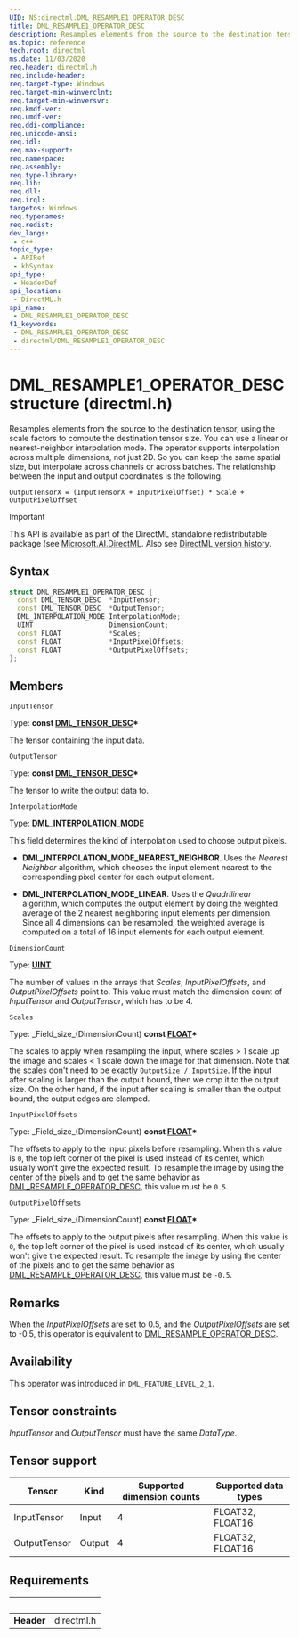 ```yaml
---
UID: NS:directml.DML_RESAMPLE1_OPERATOR_DESC
title: DML_RESAMPLE1_OPERATOR_DESC
description: Resamples elements from the source to the destination tensor, using the scale factors to compute the destination tensor size. You can use a linear or nearest-neighbor interpolation mode.
ms.topic: reference
tech.root: directml
ms.date: 11/03/2020
req.header: directml.h
req.include-header: 
req.target-type: Windows
req.target-min-winverclnt: 
req.target-min-winversvr: 
req.kmdf-ver: 
req.umdf-ver: 
req.ddi-compliance: 
req.unicode-ansi: 
req.idl: 
req.max-support: 
req.namespace: 
req.assembly: 
req.type-library: 
req.lib: 
req.dll: 
req.irql: 
targetos: Windows
req.typenames: 
req.redist: 
dev_langs:
 - c++
topic_type:
 - APIRef
 - kbSyntax
api_type:
 - HeaderDef
api_location:
 - DirectML.h
api_name:
 - DML_RESAMPLE1_OPERATOR_DESC
f1_keywords:
 - DML_RESAMPLE1_OPERATOR_DESC
 - directml/DML_RESAMPLE1_OPERATOR_DESC
---
```


# DML_RESAMPLE1_OPERATOR_DESC structure (directml.h)
Resamples elements from the source to the destination tensor, using the scale factors to compute the destination tensor size. You can use a linear or nearest-neighbor interpolation mode. The operator supports interpolation across multiple dimensions, not just 2D. So you can keep the same spatial size, but interpolate across channels or across batches. The relationship between the input and output coordinates is the following.

`OutputTensorX = (InputTensorX + InputPixelOffset) * Scale + OutputPixelOffset`

> [!IMPORTANT]
> This API is available as part of the DirectML standalone redistributable package (see [Microsoft.AI.DirectML](https://www.nuget.org/packages/Microsoft.AI.DirectML/). Also see [DirectML version history](../dml-version-history.md).

## Syntax
```cpp
struct DML_RESAMPLE1_OPERATOR_DESC {
  const DML_TENSOR_DESC  *InputTensor;
  const DML_TENSOR_DESC  *OutputTensor;
  DML_INTERPOLATION_MODE InterpolationMode;
  UINT                   DimensionCount;
  const FLOAT            *Scales;
  const FLOAT            *InputPixelOffsets;
  const FLOAT            *OutputPixelOffsets;
};
```



## Members

`InputTensor`

Type: **const [DML_TENSOR_DESC](/windows/win32/api/directml/ns-directml-dml_tensor_desc)\***

The tensor containing the input data.


`OutputTensor`

Type: **const [DML_TENSOR_DESC](/windows/win32/api/directml/ns-directml-dml_tensor_desc)\***

The tensor to write the output data to.


`InterpolationMode`

Type: [**DML_INTERPOLATION_MODE**](/windows/win32/api/directml/ne-directml-dml_interpolation_mode)

This field determines the kind of interpolation used to choose output pixels.

- **DML_INTERPOLATION_MODE_NEAREST_NEIGHBOR**. Uses the *Nearest Neighbor* algorithm, which chooses the input element nearest to the corresponding pixel center for each output element.

- **DML_INTERPOLATION_MODE_LINEAR**. Uses the *Quadrilinear* algorithm, which computes the output element by doing the weighted average of the 2 nearest neighboring input elements per dimension. Since all 4 dimensions can be resampled, the weighted average is computed on a total of 16 input elements for each output element.


`DimensionCount`

Type: [**UINT**](/windows/desktop/winprog/windows-data-types)

The number of values in the arrays that *Scales*, *InputPixelOffsets*, and *OutputPixelOffsets* point to. This value must match the dimension count of *InputTensor* and *OutputTensor*, which has to be 4.


`Scales`

Type: \_Field\_size\_(DimensionCount) **const [FLOAT](/windows/desktop/WinProg/windows-data-types)\***

The scales to apply when resampling the input, where scales > 1 scale up the image and scales < 1 scale down the image for that dimension. Note that the scales don't need to be exactly `OutputSize / InputSize`. If the input after scaling is larger than the output bound, then we crop it to the output size. On the other hand, if the input after scaling is smaller than the output bound, the output edges are clamped.


`InputPixelOffsets`

Type: \_Field\_size\_(DimensionCount) **const [FLOAT](/windows/desktop/WinProg/windows-data-types)\***

The offsets to apply to the input pixels before resampling. When this value is `0`, the top left corner of the pixel is used instead of its center, which usually won't give the expected result. To resample the image by using the center of the pixels and to get the same behavior as [DML_RESAMPLE_OPERATOR_DESC](/windows/win32/api/directml/ns-directml-dml_resample_operator_desc), this value must be `0.5`.


`OutputPixelOffsets`

Type: \_Field\_size\_(DimensionCount) **const [FLOAT](/windows/desktop/WinProg/windows-data-types)\***

The offsets to apply to the output pixels after resampling. When this value is `0`, the top left corner of the pixel is used instead of its center, which usually won't give the expected result. To resample the image by using the center of the pixels and to get the same behavior as [DML_RESAMPLE_OPERATOR_DESC](/windows/win32/api/directml/ns-directml-dml_resample_operator_desc), this value must be `-0.5`.


## Remarks
When the *InputPixelOffsets* are set to 0.5, and the *OutputPixelOffsets* are set to -0.5, this operator is equivalent to [DML_RESAMPLE_OPERATOR_DESC](/windows/win32/api/directml/ns-directml-dml_resample_operator_desc).

## Availability
This operator was introduced in `DML_FEATURE_LEVEL_2_1`.

## Tensor constraints
*InputTensor* and *OutputTensor* must have the same *DataType*.

## Tensor support
| Tensor | Kind | Supported dimension counts | Supported data types |
| ------ | ---- | -------------------------- | -------------------- |
| InputTensor | Input | 4 | FLOAT32, FLOAT16 |
| OutputTensor | Output | 4 | FLOAT32, FLOAT16 |


## Requirements
| &nbsp; | &nbsp; |
| ---- |:---- |
| **Header** | directml.h |
